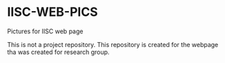 # IISC-WEB-PICS
Pictures for IISC web page

This is not a project repository. This repository is created for the webpage tha was created for research group.
